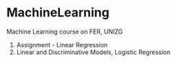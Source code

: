 # MachineLearning
Machine Learning course on FER, UNIZG

  1. Assignment - Linear Regression
  2. Linear and Discriminative Models, Logistic Regression
